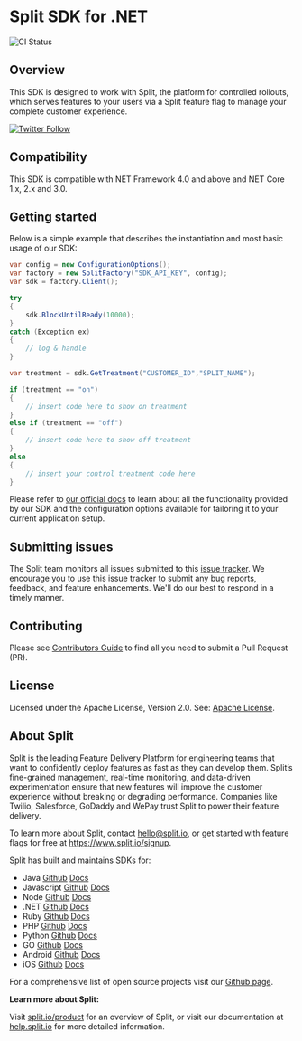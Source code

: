 # Split SDK for .NET

![CI Status](https://ci.appveyor.com/api/projects/status/hi6g2vl7s34vc225/branch/main?svg=true)

## Overview
This SDK is designed to work with Split, the platform for controlled rollouts, which serves features to your users via a Split feature flag to manage your complete customer experience.
 
[![Twitter Follow](https://img.shields.io/twitter/follow/splitsoftware.svg?style=social&label=Follow&maxAge=1529000)](https://twitter.com/intent/follow?screen_name=splitsoftware)
 
## Compatibility
This SDK is compatible with NET Framework 4.0 and above and NET Core 1.x, 2.x and 3.0.

## Getting started
Below is a simple example that describes the instantiation and most basic usage of our SDK:

```c#
var config = new ConfigurationOptions();
var factory = new SplitFactory("SDK_API_KEY", config);
var sdk = factory.Client();

try
{
    sdk.BlockUntilReady(10000);
}
catch (Exception ex)
{
    // log & handle 
}

var treatment = sdk.GetTreatment("CUSTOMER_ID","SPLIT_NAME");

if (treatment == "on") 
{
    // insert code here to show on treatment
} 
else if (treatment == "off") 
{
    // insert code here to show off treatment 
} 
else 
{
    // insert your control treatment code here
}
```

Please refer to [our official docs](https://help.split.io/hc/en-us/articles/360020240172--NET-SDK) to learn about all the functionality provided by our SDK and the configuration options available for tailoring it to your current application setup.

## Submitting issues
 
The Split team monitors all issues submitted to this [issue tracker](https://github.com/splitio/.net-core-client/issues). We encourage you to use this issue tracker to submit any bug reports, feedback, and feature enhancements. We'll do our best to respond in a timely manner.
 
## Contributing
Please see [Contributors Guide](CONTRIBUTORS-GUIDE.md) to find all you need to submit a Pull Request (PR).

## License
Licensed under the Apache License, Version 2.0. See: [Apache License](http://www.apache.org/licenses/).

## About Split
 
Split is the leading Feature Delivery Platform for engineering teams that want to confidently deploy features as fast as they can develop them. Split’s fine-grained management, real-time monitoring, and data-driven experimentation ensure that new features will improve the customer experience without breaking or degrading performance. Companies like Twilio, Salesforce, GoDaddy and WePay trust Split to power their feature delivery.
 
To learn more about Split, contact hello@split.io, or get started with feature flags for free at https://www.split.io/signup.
 
Split has built and maintains SDKs for:
 
* Java [Github](https://github.com/splitio/java-client) [Docs](https://help.split.io/hc/en-us/articles/360020405151-Java-SDK)
* Javascript [Github](https://github.com/splitio/javascript-client) [Docs](https://help.split.io/hc/en-us/articles/360020448791-JavaScript-SDK)
* Node [Github](https://github.com/splitio/javascript-client) [Docs](https://help.split.io/hc/en-us/articles/360020564931-Node-js-SDK)
* .NET [Github](https://github.com/splitio/dotnet-client) [Docs](https://help.split.io/hc/en-us/articles/360020240172--NET-SDK)
* Ruby [Github](https://github.com/splitio/ruby-client) [Docs](https://help.split.io/hc/en-us/articles/360020673251-Ruby-SDK)
* PHP [Github](https://github.com/splitio/php-client) [Docs](https://help.split.io/hc/en-us/articles/360020350372-PHP-SDK)
* Python [Github](https://github.com/splitio/python-client) [Docs](https://help.split.io/hc/en-us/articles/360020359652-Python-SDK)
* GO [Github](https://github.com/splitio/go-client) [Docs](https://help.split.io/hc/en-us/articles/360020093652-Go-SDK)
* Android [Github](https://github.com/splitio/android-client) [Docs](https://help.split.io/hc/en-us/articles/360020343291-Android-SDK)
* iOS [Github](https://github.com/splitio/ios-client) [Docs](https://help.split.io/hc/en-us/articles/360020401491-iOS-SDK)
 
For a comprehensive list of open source projects visit our [Github page](https://github.com/splitio?utf8=%E2%9C%93&query=%20only%3Apublic%20).
 
**Learn more about Split:**
 
Visit [split.io/product](https://www.split.io/product) for an overview of Split, or visit our documentation at [help.split.io](http://help.split.io) for more detailed information.